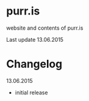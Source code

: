 purr.is
===========

website and contents of purr.is

Last update 13.06.2015

Changelog
=========

13.06.2015

* initial release